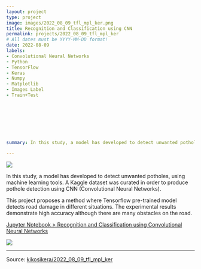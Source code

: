 ```yaml
---
layout: project
type: project
image: images/2022_08_09_tfl_mpl_ker.png
title: Recognition and Classification using CNN
permalink: projects/2022_08_09_tfl_mpl_ker
# All dates must be YYYY-MM-DD format!
date: 2022-08-09
labels:
- Convolutional Neural Networks
- Python 
- TensorFlow
- Keras
- Numpy
- Matplotlib
- Images Label
- Train+Test








summary: In this study, a model has developed to detect unwanted potholes, using machine learning tools. A Kaggle dataset was curated in order to produce pothole detection using CNN (Convolutional Neural Networks).

---
```


<img class="ui image" src="{{ site.baseurl }}/images/2022_01_03_sea_skl_xgb_pannel.png">

In this study, a model has developed to detect unwanted potholes, using machine learning tools. A Kaggle dataset was curated in order to produce pothole detection using CNN (Convolutional Neural Networks).


This project proposes a method where Tensorflow pre-trained model detects road damage in different situations. The experimental results demonstrate high accuracy although there are many obstacles on the road.


[Jupyter Notebook > Recognition and Classification using Convolutional Neural Networks](https://colab.research.google.com/gist/kikosikera/3e05bf21b5e6a3d004327040ee7d7c5e/2022_08_09_tfl_mpl_ker.ipynb?authuser=3)


<img class="ui image" src="{{ site.baseurl }}/images/2022_01_03_sea_skl_xgb_charts_raw_high_800.png"/>



<hr>

Source: <a href="https://github.com/kikosikera/2022_08_09_tfl_mpl_ker/tree/main/"><i class="large github icon"></i>kikosikera/2022_08_09_tfl_mpl_ker</a>
